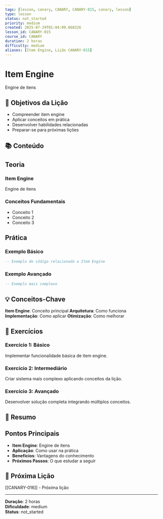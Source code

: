 ```yaml
---
tags: [lesson, canary, CANARY, CANARY-015, canary, lesson]
type: lesson
status: not_started
priority: medium
created: 2025-07-29T01:04:09.668326
lesson_id: CANARY-015
course_id: CANARY
duration: 2 horas
difficulty: medium
aliases: [Item Engine, Lição CANARY-015]
---
```


# Item Engine

Engine de itens

## 🎯 Objetivos da Lição

- Compreender item engine
- Aplicar conceitos em prática
- Desenvolver habilidades relacionadas
- Preparar-se para próximas lições

## 📚 Conteúdo


## Teoria

### Item Engine
Engine de itens

### Conceitos Fundamentais
- Conceito 1
- Conceito 2
- Conceito 3

## Prática

### Exemplo Básico
```lua
-- Exemplo de código relacionado a Item Engine
```

### Exemplo Avançado
```lua
-- Exemplo mais complexo
```


## 💡 Conceitos-Chave

**Item Engine**: Conceito principal
**Arquitetura**: Como funciona
**Implementação**: Como aplicar
**Otimização**: Como melhorar

## 🧪 Exercícios


### Exercício 1: Básico
Implementar funcionalidade básica de item engine.

### Exercício 2: Intermediário
Criar sistema mais complexo aplicando conceitos da lição.

### Exercício 3: Avançado
Desenvolver solução completa integrando múltiplos conceitos.


## 📝 Resumo


## Pontos Principais

- **Item Engine**: Engine de itens
- **Aplicação**: Como usar na prática
- **Benefícios**: Vantagens do conhecimento
- **Próximos Passos**: O que estudar a seguir


## 🔗 Próxima Lição

[[CANARY-016]] - Próxima lição

---

**Duração**: 2 horas  
**Dificuldade**: medium  
**Status**: not_started
